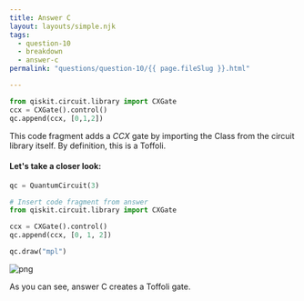 ```yaml
---
title: Answer C
layout: layouts/simple.njk
tags:
  - question-10
  - breakdown
  - answer-c
permalink: "questions/question-10/{{ page.fileSlug }}.html"

---
```



```python
from qiskit.circuit.library import CXGate
ccx = CXGate().control()  
qc.append(ccx, [0,1,2]) 
```

This code fragment adds a $CCX$ gate by importing the Class from the circuit library itself.
By definition, this is a Toffoli.

#### Let's take a closer look:


```python
qc = QuantumCircuit(3)

# Insert code fragment from answer
from qiskit.circuit.library import CXGate

ccx = CXGate().control()
qc.append(ccx, [0, 1, 2])

qc.draw("mpl")
```




    
![png](output_23_0.png)
    



As you can see, answer C creates a Toffoli gate.